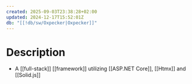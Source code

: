 ```yaml
---
created: 2025-09-03T23:38:28+02:00
updated: 2024-12-17T15:52:01Z
db: "[[!db/sw/Oxpecker|Oxpecker]]"
---
```

# Description
- A [[full-stack]] [[framework]] utilizing [[ASP.NET Core]], [[Htmx]] and [[Solid.js]]